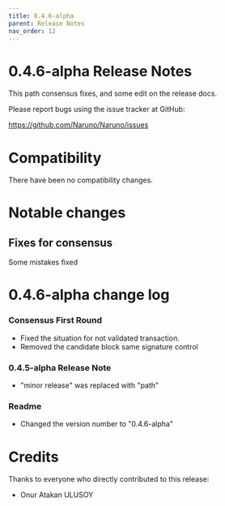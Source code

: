 ```yaml
---
title: 0.4.6-alpha
parent: Release Notes
nav_order: 12
---
```


# 0.4.6-alpha Release Notes

This path consensus fixes, and some edit on the release docs.

Please report bugs using the issue tracker at GitHub:

<https://github.com/Naruno/Naruno/issues>

# Compatibility

There have been no compatibility changes.

# Notable changes

## Fixes for consensus

Some mistakes fixed

# 0.4.6-alpha change log

### Consensus First Round

- Fixed the situation for not validated transaction.
- Removed the candidate block same signature control

### 0.4.5-alpha Release Note

- "minor release" was replaced with "path"

### Readme

- Changed the version number to "0.4.6-alpha"

# Credits

Thanks to everyone who directly contributed to this release:

- Onur Atakan ULUSOY
